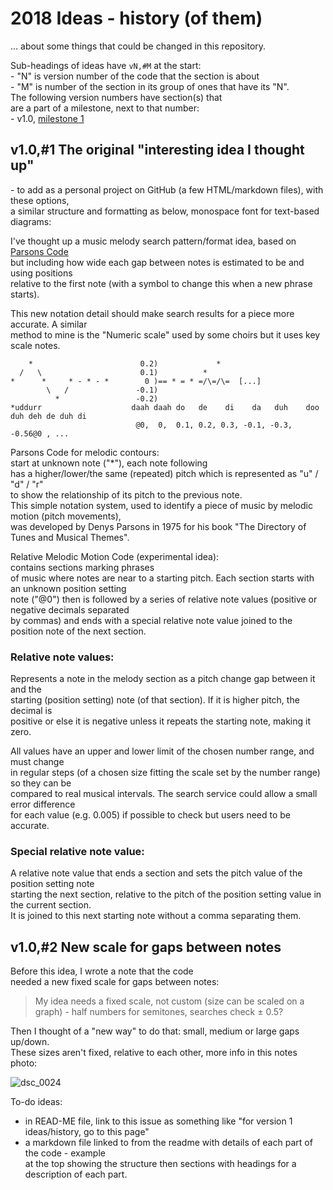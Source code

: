 # 2018 Ideas - history (of them)

... about some things that could be changed in this repository.

Sub-headings of ideas have `vN,#M` at the start:  
 \- "N" is version number of the code that the section is about  
 \- "M" is number of the section in its group of ones that have its "N".  
The following version numbers have section(s) that  
are a part of a milestone, next to that number:  
 \- v1.0, [milestone 1](https://github.com/user-e/Melody-motion-search-code/milestone/1)


## v1.0,#1 The original "interesting idea I thought up"
 \- to add as a personal project on GitHub (a few HTML/markdown files), with these options,  
a similar structure and formatting as below, monospace font for text-based diagrams:

I've thought up a music melody search pattern/format idea, based on [Parsons Code](https://en.wikipedia.org/wiki/Parsons_code)  
but including how wide each gap between notes is estimated to be and using positions  
relative to the first note (with a symbol to change this when a new phrase starts).

This new notation detail should make search results for a piece more accurate. A similar  
method to mine is the "Numeric scale" used by some choirs but it uses key scale notes.
```
    *                        0.2)             *
  /   \                      0.1)          *
*      *     * - * - *        0 )== * = * =/\=/\=  [...]
        \   /               -0.1)
          *                 -0.2)
*uddurr                    daah daah do   de    di    da   duh    doo duh deh de duh di
                            @0,  0,  0.1, 0.2, 0.3, -0.1, -0.3,  -0.56@0 , ...
```
Parsons Code for melodic contours:  
start at unknown note ("*"), each note following  
has a higher/lower/the same (repeated) pitch which is represented as "u" / "d" / "r"  
to show the relationship of its pitch to the previous note.  
This simple notation system, used to identify a piece of music by melodic motion (pitch movements),  
was developed by Denys Parsons in 1975 for his book "The Directory of Tunes and Musical Themes".

Relative Melodic Motion Code (experimental idea):  
contains sections marking phrases  
of music where notes are near to a starting pitch. Each section starts with an unknown position setting  
note ("@0") then is followed by a series of relative note values (positive or negative decimals separated  
by commas) and ends with a special relative note value joined to the position note of the next section.

### Relative note values:
Represents a note in the melody section as a pitch change gap between it and the  
starting (position setting) note (of that section). If it is higher pitch, the decimal is  
positive or else it is negative unless it repeats the starting note, making it zero.

All values have an upper and lower limit of the chosen number range, and must change  
in regular steps (of a chosen size fitting the scale set by the number range) so they can be  
compared to real musical intervals. The search service could allow a small error difference  
for each value (e.g. 0.005) if possible to check but users need to be accurate.

### Special relative note value:
A relative note value that ends a section and sets the pitch value of the position setting note  
starting the next section, relative to the pitch of the position setting value in the current section.  
It is joined to this next starting note without a comma separating them.


## v1.0,#2 New scale for gaps between notes
Before this idea, I wrote a note that the code  
needed a new fixed scale for gaps between notes:

> My idea needs a fixed scale, not custom (size can be scaled on a graph) - half numbers for semitones, searches check ± 0.5?

Then I thought of a "new way" to do that: small, medium or large gaps up/down.  
These sizes aren't fixed, relative to each other, more info in this notes photo:

![dsc_0024](https://user-images.githubusercontent.com/13541254/48857274-6176c200-edb0-11e8-8e23-145a35c4e57a.JPG)

To-do ideas:  
 * in READ-ME file, link to this issue as something like "for version 1 ideas/history, go to this page"  
 * a markdown file linked to from the readme with details of each part of the code - example  
at the top showing the structure then sections with headings for a description of each part.
